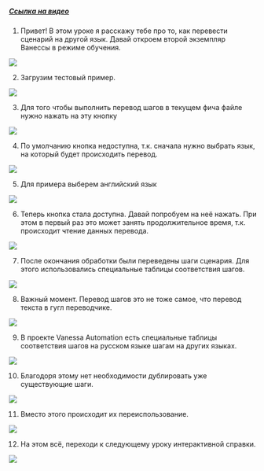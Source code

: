﻿##### [Ссылка на видео](https://youtu.be/g_tHgb5kGs8)

001. Привет! В этом уроке я расскажу тебе про то, как перевести сценарий на другой язык. Давай откроем второй экземпляр Ванессы в режиме обучения.

![](https://vanessa-files.do.bit-erp.ru/Doc/1.2.040.1/MD/Глава02/images/001_КнопкаПеревестиСценарий.png)

002. Загрузим тестовый пример.

![](https://vanessa-files.do.bit-erp.ru/Doc/1.2.040.1/MD/Глава02/images/004_КнопкаПеревестиСценарий.png)

003. Для того чтобы выполнить перевод шагов в текущем фича файле нужно нажать на эту кнопку

![](https://vanessa-files.do.bit-erp.ru/Doc/1.2.040.1/MD/Глава02/images/008_КнопкаПеревестиСценарий.png)

004. По умолчанию кнопка недоступна, т.к. сначала нужно выбрать язык, на который будет происходить перевод.

![](https://vanessa-files.do.bit-erp.ru/Doc/1.2.040.1/MD/Глава02/images/020_КнопкаПеревестиСценарий.png)

005. Для примера выберем английский язык

![](https://vanessa-files.do.bit-erp.ru/Doc/1.2.040.1/MD/Глава02/images/028_КнопкаПеревестиСценарий.png)

006. Теперь кнопка стала доступна. Давай попробуем на неё нажать. При этом в первый раз это может занять продолжительное время, т.к. происходит чтение данных перевода.

![](https://vanessa-files.do.bit-erp.ru/Doc/1.2.040.1/MD/Глава02/images/032_КнопкаПеревестиСценарий.png)

007. После окончания обработки были переведены шаги сценария. Для этого использовались специальные таблицы соответствия шагов.

![](https://vanessa-files.do.bit-erp.ru/Doc/1.2.040.1/MD/Глава02/images/041_КнопкаПеревестиСценарий.png)

008. Важный момент. Перевод шагов это не тоже самое, что перевод текста в гугл переводчике.

![](https://vanessa-files.do.bit-erp.ru/Doc/1.2.040.1/MD/Глава02/images/044_КнопкаПеревестиСценарий.png)

009. В проекте Vanessa Automation есть специальные таблицы соответствия шагов на русском языке шагам на других языках.

![](https://vanessa-files.do.bit-erp.ru/Doc/1.2.040.1/MD/Глава02/images/045_КнопкаПеревестиСценарий.png)

010. Благодоря этому нет необходимости дублировать уже существующие шаги.

![](https://vanessa-files.do.bit-erp.ru/Doc/1.2.040.1/MD/Глава02/images/046_КнопкаПеревестиСценарий.png)

011. Вместо этого происходит их переиспользование.

![](https://vanessa-files.do.bit-erp.ru/Doc/1.2.040.1/MD/Глава02/images/047_КнопкаПеревестиСценарий.png)

012. На этом всё, переходи к следующему уроку интерактивной справки.

![](https://vanessa-files.do.bit-erp.ru/Doc/1.2.040.1/MD/Глава02/images/048_КнопкаПеревестиСценарий.png)

